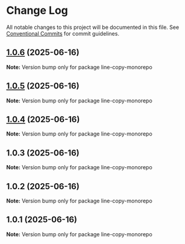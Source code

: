# Change Log

All notable changes to this project will be documented in this file.
See [Conventional Commits](https://conventionalcommits.org) for commit guidelines.

## [1.0.6](https://github.com/hnlzwaq/line-copy/compare/v1.0.5...v1.0.6) (2025-06-16)

**Note:** Version bump only for package line-copy-monorepo





## [1.0.5](https://github.com/hnlzwaq/line-copy/compare/v1.0.4...v1.0.5) (2025-06-16)

**Note:** Version bump only for package line-copy-monorepo





## [1.0.4](https://github.com/hnlzwaq/line-copy/compare/v1.0.3...v1.0.4) (2025-06-16)

**Note:** Version bump only for package line-copy-monorepo





## 1.0.3 (2025-06-16)

**Note:** Version bump only for package line-copy-monorepo





## 1.0.2 (2025-06-16)

**Note:** Version bump only for package line-copy-monorepo





## 1.0.1 (2025-06-16)

**Note:** Version bump only for package line-copy-monorepo
